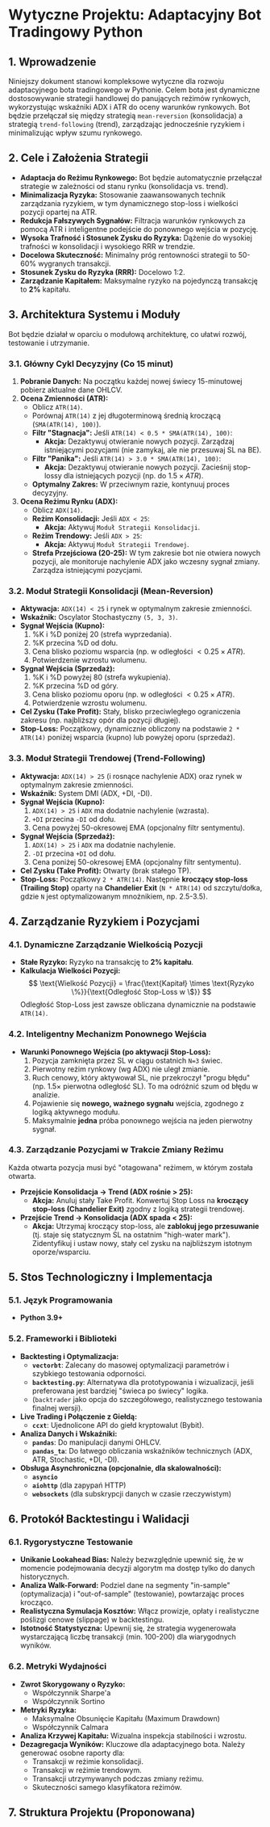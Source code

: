 # Wytyczne Projektu: Adaptacyjny Bot Tradingowy Python

## 1. Wprowadzenie

Niniejszy dokument stanowi kompleksowe wytyczne dla rozwoju adaptacyjnego bota tradingowego w Pythonie. Celem bota jest dynamiczne dostosowywanie strategii handlowej do panujących reżimów rynkowych, wykorzystując wskaźniki ADX i ATR do oceny warunków rynkowych. Bot będzie przełączał się między strategią `mean-reversion` (konsolidacja) a strategią `trend-following` (trend), zarządzając jednocześnie ryzykiem i minimalizując wpływ szumu rynkowego.

## 2. Cele i Założenia Strategii

* **Adaptacja do Reżimu Rynkowego:** Bot będzie automatycznie przełączał strategie w zależności od stanu rynku (konsolidacja vs. trend).
* **Minimalizacja Ryzyka:** Stosowanie zaawansowanych technik zarządzania ryzykiem, w tym dynamicznego stop-loss i wielkości pozycji opartej na ATR.
* **Redukcja Fałszywych Sygnałów:** Filtracja warunków rynkowych za pomocą ATR i inteligentne podejście do ponownego wejścia w pozycję.
* **Wysoka Trafność i Stosunek Zysku do Ryzyka:** Dążenie do wysokiej trafności w konsolidacji i wysokiego RRR w trendzie.
* **Docelowa Skuteczność:** Minimalny próg rentowności strategii to 50-60% wygranych transakcji.
* **Stosunek Zysku do Ryzyka (RRR):** Docelowo 1:2.
* **Zarządzanie Kapitałem:** Maksymalne ryzyko na pojedynczą transakcję to **2%** kapitału.

## 3. Architektura Systemu i Moduły

Bot będzie działał w oparciu o modułową architekturę, co ułatwi rozwój, testowanie i utrzymanie.

### 3.1. Główny Cykl Decyzyjny (Co 15 minut)

1.  **Pobranie Danych:** Na początku każdej nowej świecy 15-minutowej pobierz aktualne dane OHLCV.
2.  **Ocena Zmienności (ATR):**
    * Oblicz `ATR(14)`.
    * Porównaj `ATR(14)` z jej długoterminową średnią kroczącą (`SMA(ATR(14), 100)`).
    * **Filtr "Stagnacja":** Jeśli `ATR(14) < 0.5 * SMA(ATR(14), 100)`:
        * **Akcja:** Dezaktywuj otwieranie nowych pozycji. Zarządzaj istniejącymi pozycjami (nie zamykaj, ale nie przesuwaj SL na BE).
    * **Filtr "Panika":** Jeśli `ATR(14) > 3.0 * SMA(ATR(14), 100)`:
        * **Akcja:** Dezaktywuj otwieranie nowych pozycji. Zacieśnij stop-lossy dla istniejących pozycji (np. do $1.5 \times ATR$).
    * **Optymalny Zakres:** W przeciwnym razie, kontynuuj proces decyzyjny.
3.  **Ocena Reżimu Rynku (ADX):**
    * Oblicz `ADX(14)`.
    * **Reżim Konsolidacji:** Jeśli `ADX < 25`:
        * **Akcja:** Aktywuj `Moduł Strategii Konsolidacji`.
    * **Reżim Trendowy:** Jeśli `ADX > 25`:
        * **Akcja:** Aktywuj `Moduł Strategii Trendowej`.
    * **Strefa Przejściowa (20-25):** W tym zakresie bot nie otwiera nowych pozycji, ale monitoruje nachylenie ADX jako wczesny sygnał zmiany. Zarządza istniejącymi pozycjami.

### 3.2. Moduł Strategii Konsolidacji (Mean-Reversion)

* **Aktywacja:** `ADX(14) < 25` i rynek w optymalnym zakresie zmienności.
* **Wskaźnik:** Oscylator Stochastyczny `(5, 3, 3)`.
* **Sygnał Wejścia (Kupno):**
    1.  %K i %D poniżej 20 (strefa wyprzedania).
    2.  %K przecina %D od dołu.
    3.  Cena blisko poziomu wsparcia (np. w odległości $< 0.25 \times ATR$).
    4.  Potwierdzenie wzrostu wolumenu.
* **Sygnał Wejścia (Sprzedaż):**
    1.  %K i %D powyżej 80 (strefa wykupienia).
    2.  %K przecina %D od góry.
    3.  Cena blisko poziomu oporu (np. w odległości $< 0.25 \times ATR$).
    4.  Potwierdzenie wzrostu wolumenu.
* **Cel Zysku (Take Profit):** Stały, blisko przeciwległego ograniczenia zakresu (np. najbliższy opór dla pozycji długiej).
* **Stop-Loss:** Początkowy, dynamicznie obliczony na podstawie `2 * ATR(14)` poniżej wsparcia (kupno) lub powyżej oporu (sprzedaż).

### 3.3. Moduł Strategii Trendowej (Trend-Following)

* **Aktywacja:** `ADX(14) > 25` (i rosnące nachylenie ADX) oraz rynek w optymalnym zakresie zmienności.
* **Wskaźnik:** System DMI (ADX, +DI, -DI).
* **Sygnał Wejścia (Kupno):**
    1.  `ADX(14) > 25` i `ADX` ma dodatnie nachylenie (wzrasta).
    2.  `+DI` przecina `-DI` od dołu.
    3.  Cena powyżej 50-okresowej EMA (opcjonalny filtr sentymentu).
* **Sygnał Wejścia (Sprzedaż):**
    1.  `ADX(14) > 25` i `ADX` ma dodatnie nachylenie.
    2.  `-DI` przecina `+DI` od dołu.
    3.  Cena poniżej 50-okresowej EMA (opcjonalny filtr sentymentu).
* **Cel Zysku (Take Profit):** Otwarty (brak stałego TP).
* **Stop-Loss:** Początkowy `2 * ATR(14)`. Następnie **kroczący stop-loss (Trailing Stop)** oparty na **Chandelier Exit** (`N * ATR(14)` od szczytu/dołka, gdzie `N` jest optymalizowanym mnożnikiem, np. 2.5-3.5).

## 4. Zarządzanie Ryzykiem i Pozycjami

### 4.1. Dynamiczne Zarządzanie Wielkością Pozycji

* **Stałe Ryzyko:** Ryzyko na transakcję to **2% kapitału**.
* **Kalkulacja Wielkości Pozycji:**
    $$ \text{Wielkość Pozycji} = \frac{\text{Kapitał} \times \text{Ryzyko \%}}{\text{Odległość Stop-Loss w \$}} $$
    Odległość Stop-Loss jest zawsze obliczana dynamicznie na podstawie `ATR(14)`.

### 4.2. Inteligentny Mechanizm Ponownego Wejścia

* **Warunki Ponownego Wejścia (po aktywacji Stop-Loss):**
    1.  Pozycja zamknięta przez SL w ciągu ostatnich `N=3` świec.
    2.  Pierwotny reżim rynkowy (wg ADX) nie uległ zmianie.
    3.  Ruch cenowy, który aktywował SL, nie przekroczył "progu błędu" (np. $1.5 \times$ pierwotna odległość SL). To ma odróżnić szum od błędu w analizie.
    4.  Pojawienie się **nowego, ważnego sygnału** wejścia, zgodnego z logiką aktywnego modułu.
    5.  Maksymalnie **jedna** próba ponownego wejścia na jeden pierwotny sygnał.

### 4.3. Zarządzanie Pozycjami w Trakcie Zmiany Reżimu

Każda otwarta pozycja musi być "otagowana" reżimem, w którym została otwarta.

* **Przejście Konsolidacja -> Trend (ADX rośnie > 25):**
    * **Akcja:** Anuluj stały Take Profit. Konwertuj Stop Loss na **kroczący stop-loss (Chandelier Exit)** zgodny z logiką strategii trendowej.
* **Przejście Trend -> Konsolidacja (ADX spada < 25):**
    * **Akcja:** Utrzymaj kroczący stop-loss, ale **zablokuj jego przesuwanie** (tj. staje się statycznym SL na ostatnim "high-water mark"). Zidentyfikuj i ustaw nowy, stały cel zysku na najbliższym istotnym oporze/wsparciu.

## 5. Stos Technologiczny i Implementacja

### 5.1. Język Programowania

* **Python 3.9+**

### 5.2. Frameworki i Biblioteki

* **Backtesting i Optymalizacja:**
    * **`vectorbt`**: Zalecany do masowej optymalizacji parametrów i szybkiego testowania odporności.
    * **`backtesting.py`**: Alternatywa dla prototypowania i wizualizacji, jeśli preferowana jest bardziej "świeca po świecy" logika.
    * (`backtrader` jako opcja do szczegółowego, realistycznego testowania finalnej wersji).
* **Live Trading i Połączenie z Giełdą:**
    * **`ccxt`**: Ujednolicone API do giełd kryptowalut (Bybit).
* **Analiza Danych i Wskaźniki:**
    * **`pandas`**: Do manipulacji danymi OHLCV.
    * **`pandas_ta`**: Do łatwego obliczania wskaźników technicznych (ADX, ATR, Stochastic, +DI, -DI).
* **Obsługa Asynchroniczna (opcjonalnie, dla skalowalności):**
    * **`asyncio`**
    * **`aiohttp`** (dla zapypań HTTP)
    * **`websockets`** (dla subskrypcji danych w czasie rzeczywistym)

## 6. Protokół Backtestingu i Walidacji

### 6.1. Rygorystyczne Testowanie

* **Unikanie Lookahead Bias:** Należy bezwzględnie upewnić się, że w momencie podejmowania decyzji algorytm ma dostęp tylko do danych historycznych.
* **Analiza Walk-Forward:** Podziel dane na segmenty "in-sample" (optymalizacja) i "out-of-sample" (testowanie), powtarzając proces krocząco.
* **Realistyczna Symulacja Kosztów:** Włącz prowizje, opłaty i realistyczne poślizgi cenowe (slippage) w backtestingu.
* **Istotność Statystyczna:** Upewnij się, że strategia wygenerowała wystarczającą liczbę transakcji (min. 100-200) dla wiarygodnych wyników.

### 6.2. Metryki Wydajności

* **Zwrot Skorygowany o Ryzyko:**
    * Współczynnik Sharpe'a
    * Współczynnik Sortino
* **Metryki Ryzyka:**
    * Maksymalne Obsunięcie Kapitału (Maximum Drawdown)
    * Współczynnik Calmara
* **Analiza Krzywej Kapitału:** Wizualna inspekcja stabilności i wzrostu.
* **Dezagregacja Wyników:** Kluczowe dla adaptacyjnego bota. Należy generować osobne raporty dla:
    * Transakcji w reżimie konsolidacji.
    * Transakcji w reżimie trendowym.
    * Transakcji utrzymywanych podczas zmiany reżimu.
    * Skuteczności samego klasyfikatora reżimów.

## 7. Struktura Projektu (Proponowana)